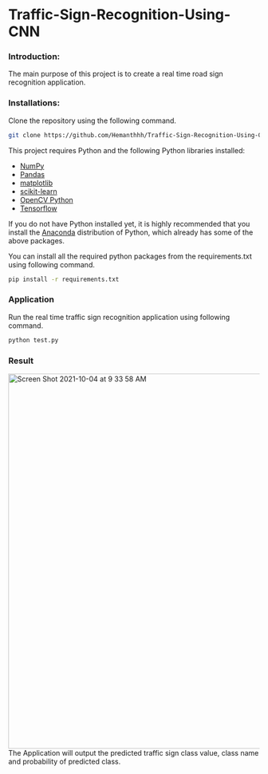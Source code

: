 # Traffic-Sign-Recognition-Using-CNN

### Introduction:
The main purpose of this project is to create a real time road sign recognition application.

### Installations:
Clone the repository using the following command.

```bash
git clone https://github.com/Hemanthhh/Traffic-Sign-Recognition-Using-CNN.git
```

This project requires Python and the following Python libraries installed:

- [NumPy](http://www.numpy.org/)
- [Pandas](http://pandas.pydata.org/)
- [matplotlib](http://matplotlib.org/)
- [scikit-learn](http://scikit-learn.org/stable/)
- [OpenCV Python](https://pypi.org/project/opencv-python/)
- [Tensorflow](https://www.tensorflow.org/install/pip)

If you do not have Python installed yet, it is highly recommended that you install the [Anaconda](https://www.anaconda.com/download/) distribution of Python, which already has some of the above packages.

You can install all the required python packages from the requirements.txt using following command.

```bash
pip install -r requirements.txt
```

### Application

Run the real time traffic sign recognition application using following command.

```bash
python test.py
```
### Result

<img width="752" alt="Screen Shot 2021-10-04 at 9 33 58 AM" src="https://user-images.githubusercontent.com/33321649/135860879-6b93c575-2f54-4978-a4d7-4d1adb2a10ff.png">
The Application will output the predicted traffic sign class value, class name and probability of predicted class.



